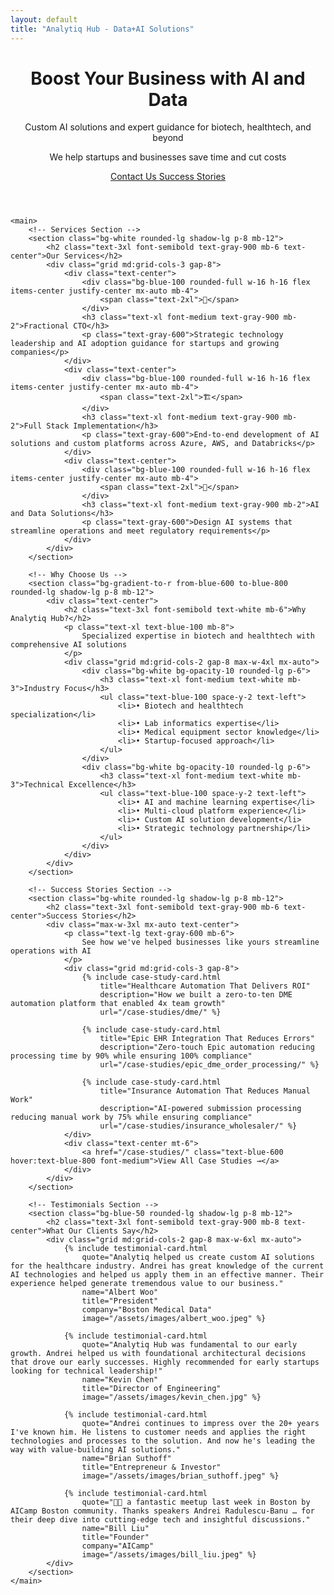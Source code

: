 ```yaml
---
layout: default
title: "Analytiq Hub - Data+AI Solutions"
---
```


<div class="max-w-6xl mx-auto px-4 sm:px-6 md:px-8 py-4 md:py-12">
    <!-- Hero Section -->
    <header class="text-center md:mb-12 mb-8">
        <h1 class="text-4xl md:text-5xl font-bold text-gray-900 mb-6">
            Boost Your Business with AI and Data
        </h1>
        <div class="text-xl md:text-2xl text-gray-600 mb-8">
            <p class="mb-4">Custom AI solutions and expert guidance for biotech, healthtech, and beyond</p>
            <p class="text-lg">We help startups and businesses save time and cut costs</p>
        </div>
        <div class="flex flex-col sm:flex-row gap-4 justify-center items-center">
            <a href="/contact/" class="inline-block bg-blue-600 hover:bg-blue-700 text-white px-8 py-4 rounded-lg font-semibold text-lg transition-colors duration-200">
                Contact Us
            </a>
            <a href="/use-cases/" class="inline-block border-2 border-blue-600 text-blue-600 hover:bg-blue-50 px-8 py-4 rounded-lg font-semibold text-lg transition-colors duration-200">
                Success Stories
            </a>
        </div>
    </header>

    <main>
        <!-- Services Section -->
        <section class="bg-white rounded-lg shadow-lg p-8 mb-12">
            <h2 class="text-3xl font-semibold text-gray-900 mb-6 text-center">Our Services</h2>
            <div class="grid md:grid-cols-3 gap-8">
                <div class="text-center">
                    <div class="bg-blue-100 rounded-full w-16 h-16 flex items-center justify-center mx-auto mb-4">
                        <span class="text-2xl">👔</span>
                    </div>
                    <h3 class="text-xl font-medium text-gray-900 mb-2">Fractional CTO</h3>
                    <p class="text-gray-600">Strategic technology leadership and AI adoption guidance for startups and growing companies</p>
                </div>
                <div class="text-center">
                    <div class="bg-blue-100 rounded-full w-16 h-16 flex items-center justify-center mx-auto mb-4">
                        <span class="text-2xl">🏗️</span>
                    </div>
                    <h3 class="text-xl font-medium text-gray-900 mb-2">Full Stack Implementation</h3>
                    <p class="text-gray-600">End-to-end development of AI solutions and custom platforms across Azure, AWS, and Databricks</p>
                </div>
                <div class="text-center">
                    <div class="bg-blue-100 rounded-full w-16 h-16 flex items-center justify-center mx-auto mb-4">
                        <span class="text-2xl">🧠</span>
                    </div>
                    <h3 class="text-xl font-medium text-gray-900 mb-2">AI and Data Solutions</h3>
                    <p class="text-gray-600">Design AI systems that streamline operations and meet regulatory requirements</p>
                </div>
            </div>
        </section>

        <!-- Why Choose Us -->
        <section class="bg-gradient-to-r from-blue-600 to-blue-800 rounded-lg shadow-lg p-8 mb-12">
            <div class="text-center">
                <h2 class="text-3xl font-semibold text-white mb-6">Why Analytiq Hub?</h2>
                <p class="text-xl text-blue-100 mb-8">
                    Specialized expertise in biotech and healthtech with comprehensive AI solutions
                </p>
                <div class="grid md:grid-cols-2 gap-8 max-w-4xl mx-auto">
                    <div class="bg-white bg-opacity-10 rounded-lg p-6">
                        <h3 class="text-xl font-medium text-white mb-3">Industry Focus</h3>
                        <ul class="text-blue-100 space-y-2 text-left">
                            <li>• Biotech and healthtech specialization</li>
                            <li>• Lab informatics expertise</li>
                            <li>• Medical equipment sector knowledge</li>
                            <li>• Startup-focused approach</li>
                        </ul>
                    </div>
                    <div class="bg-white bg-opacity-10 rounded-lg p-6">
                        <h3 class="text-xl font-medium text-white mb-3">Technical Excellence</h3>
                        <ul class="text-blue-100 space-y-2 text-left">
                            <li>• AI and machine learning expertise</li>
                            <li>• Multi-cloud platform experience</li>
                            <li>• Custom AI solution development</li>
                            <li>• Strategic technology partnership</li>
                        </ul>
                    </div>
                </div>
            </div>
        </section>

        <!-- Success Stories Section -->
        <section class="bg-white rounded-lg shadow-lg p-8 mb-12">
            <h2 class="text-3xl font-semibold text-gray-900 mb-6 text-center">Success Stories</h2>
            <div class="max-w-3xl mx-auto text-center">
                <p class="text-lg text-gray-600 mb-6">
                    See how we've helped businesses like yours streamline operations with AI
                </p>
                <div class="grid md:grid-cols-3 gap-8">
                    {% include case-study-card.html 
                        title="Healthcare Automation That Delivers ROI" 
                        description="How we built a zero-to-ten DME automation platform that enabled 4x team growth" 
                        url="/case-studies/dme/" %}
                    
                    {% include case-study-card.html 
                        title="Epic EHR Integration That Reduces Errors" 
                        description="Zero-touch Epic automation reducing processing time by 90% while ensuring 100% compliance" 
                        url="/case-studies/epic_dme_order_processing/" %}
                    
                    {% include case-study-card.html 
                        title="Insurance Automation That Reduces Manual Work" 
                        description="AI-powered submission processing reducing manual work by 75% while ensuring compliance" 
                        url="/case-studies/insurance_wholesaler/" %}
                </div>
                <div class="text-center mt-6">
                    <a href="/case-studies/" class="text-blue-600 hover:text-blue-800 font-medium">View All Case Studies →</a>
                </div>
            </div>
        </section>

        <!-- Testimonials Section -->
        <section class="bg-blue-50 rounded-lg shadow-lg p-8 mb-12">
            <h2 class="text-3xl font-semibold text-gray-900 mb-8 text-center">What Our Clients Say</h2>
            <div class="grid md:grid-cols-2 gap-8 max-w-6xl mx-auto">
                {% include testimonial-card.html 
                    quote="Analytiq helped us create custom AI solutions for the healthcare industry. Andrei has great knowledge of the current AI technologies and helped us apply them in an effective manner. Their experience helped generate tremendous value to our business."
                    name="Albert Woo"
                    title="President"
                    company="Boston Medical Data"
                    image="/assets/images/albert_woo.jpeg" %}
                
                {% include testimonial-card.html 
                    quote="Analytiq Hub was fundamental to our early growth. Andrei helped us with foundational architectural decisions that drove our early successes. Highly recommended for early startups looking for technical leadership!"
                    name="Kevin Chen"
                    title="Director of Engineering"
                    image="/assets/images/kevin_chen.jpg" %}
                
                {% include testimonial-card.html 
                    quote="Andrei continues to impress over the 20+ years I've known him. He listens to customer needs and applies the right technologies and processes to the solution. And now he's leading the way with value-building AI solutions."
                    name="Brian Suthoff"
                    title="Entrepreneur & Investor"
                    image="/assets/images/brian_suthoff.jpeg" %}
                
                {% include testimonial-card.html 
                    quote="🎉🎉 a fantastic meetup last week in Boston by AICamp Boston community. Thanks speakers Andrei Radulescu-Banu … for their deep dive into cutting-edge tech and insightful discussions."
                    name="Bill Liu"
                    title="Founder"
                    company="AICamp"
                    image="/assets/images/bill_liu.jpeg" %}
            </div>
        </section>
    </main>
</div>